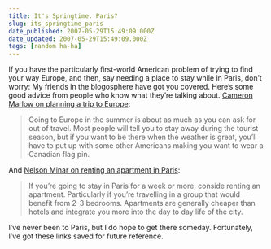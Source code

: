 ```yaml
---
title: It's Springtime. Paris?
slug: its_springtime_paris
date_published: 2007-05-29T15:49:09.000Z
date_updated: 2007-05-29T15:49:09.000Z
tags: [random ha-ha]
---
```


If you have the particularly first-world American problem of trying to find your way Europe, and then, say needing a place to stay while in Paris, don’t worry: My friends in the blogosphere have got you covered. Here’s some good advice from people who know what they’re talking about.
[Cameron Marlow on planning a trip to Europe](http://overstated.net/2007/05/23/planning-a-trip-to-europe):

> Going to Europe in the summer is about as much as you can ask for out of travel. Most people will tell you to stay away during the tourist season, but if you want to be there when the weather is great, you’ll have to put up with some other Americans making you want to wear a Canadian flag pin.

And [Nelson Minar on renting an apartment in Paris](http://www.somebits.com/weblog/paris2007/apartment-rental-in-paris.html):

> If you’re going to stay in Paris for a week or more, conside renting an apartment. Particularly if you’re travelling in a group that would benefit from 2-3 bedrooms. Apartments are generally cheaper than hotels and integrate you more into the day to day life of the city.

I’ve never been to Paris, but I do hope to get there someday. Fortunately, I’ve got these links saved for future reference.
